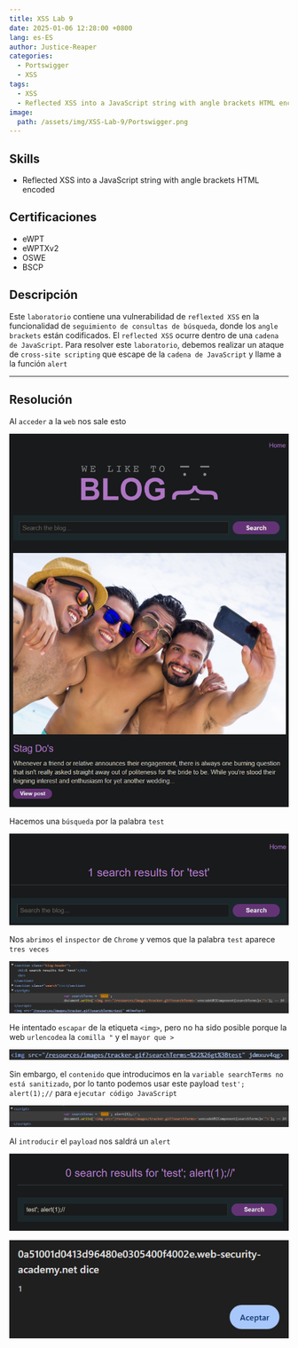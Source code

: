 ```yaml
---
title: XSS Lab 9
date: 2025-01-06 12:28:00 +0800
lang: es-ES
author: Justice-Reaper
categories:
  - Portswigger
  - XSS
tags:
  - XSS
  - Reflected XSS into a JavaScript string with angle brackets HTML encoded
image:
  path: /assets/img/XSS-Lab-9/Portswigger.png
---
```


## Skills

- Reflected XSS into a JavaScript string with angle brackets HTML encoded

## Certificaciones

- eWPT
- eWPTXv2
- OSWE
- BSCP
  
## Descripción

Este `laboratorio` contiene una vulnerabilidad de `reflexted XSS` en la funcionalidad de `seguimiento de consultas de búsqueda`, donde los `angle brackets` están codificados. El `reflected XSS` ocurre dentro de una `cadena de JavaScript`. Para resolver este `laboratorio`, debemos realizar un ataque de `cross-site scripting` que escape de la `cadena de JavaScript` y llame a la función `alert`

---
## Resolución

Al `acceder` a la `web` nos sale esto

![](/assets/img/XSS-Lab-9/image_1.png)

Hacemos una `búsqueda` por la palabra `test`

![](/assets/img/XSS-Lab-9/image_2.png)

Nos `abrimos` el `inspector` de `Chrome` y vemos que la palabra `test` aparece `tres veces`

![](/assets/img/XSS-Lab-9/image_3.png)

He intentado `escapar` de la etiqueta `<img>`, pero no ha sido posible porque la web `urlencodea` la `comilla "` y el `mayor que >`

![](/assets/img/XSS-Lab-9/image_4.png)

Sin embargo, el `contenido` que introducimos en la `variable searchTerms no está sanitizado`, por lo tanto podemos usar este payload `test'; alert(1);//` para `ejecutar código JavaScript`

![](/assets/img/XSS-Lab-9/image_5.png)

Al `introducir` el `payload` nos saldrá un `alert`

![](/assets/img/XSS-Lab-9/image_6.png)

![](/assets/img/XSS-Lab-9/image_7.png)
